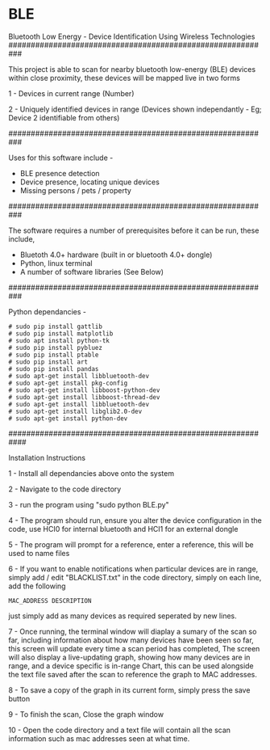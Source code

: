 # BLE
Bluetooth Low Energy - Device Identification Using Wireless Technologies
###########################################################

This project is able to scan for nearby bluetooth low-energy (BLE) devices within close proximity, 
these devices will be mapped live in two forms

  1 - Devices in current range (Number)
  
  2 - Uniquely identified devices in range (Devices shown independantly - Eg; Device 2 identifiable from others)
  
###########################################################

Uses for this software include -

  - BLE presence detection
  - Device presence, locating unique devices
  - Missing persons / pets / property
  
  
###########################################################

The software requires a number of prerequisites before it can be run, these include,

  - Bluetoth 4.0+ hardware (built in or bluetooth 4.0+ dongle)
  - Python, linux terminal
  - A number of software libraries (See Below)

###########################################################

Python dependancies -
	
	# sudo pip install gattlib
	# sudo pip install matplotlib
	# sudo apt install python-tk
	# sudo pip install pybluez
	# sudo pip install ptable
	# sudo pip install art
	# sudo pip install pandas
	# sudo apt-get install libbluetooth-dev
	# sudo apt-get install pkg-config
	# sudo apt-get install libboost-python-dev
	# sudo apt-get install libboost-thread-dev
	# sudo apt-get install libbluetooth-dev
	# sudo apt-get install libglib2.0-dev
	# sudo apt-get install python-dev
	

############################################################

Installation Instructions


1 - Install all dependancies above onto the system

2 - Navigate to the code directory

3 - run the program using "sudo python BLE.py"

4 - The program should run, ensure you alter the device configuration in the code, use HCI0 for internal bluetooth and HCI1 for an external dongle

5 - The program will prompt for a reference, enter a reference, this will be used to name files

6 - If you want to enable notifications when particular devices are in range, simply add / edit "BLACKLIST.txt" in the code directory, simply on each line, add the following 

	MAC_ADDRESS DESCRIPTION
	
just simply add as many devices as required seperated by new lines. 

7 - Once running, the terminal window will diaplay a sumary of the scan so far, including information about how many devices have been seen so far, this screen will update every time a scan period has completed, The screen will also display a live-updating graph, showing how many devices are in range, and a device specific is in-range Chart, this can be used alongside the text file saved after the scan to reference the graph to MAC addresses.

8 - To save a copy of the graph in its current form, simply press the save button 

9 - To finish the scan, Close the graph window

10 - Open the code directory and a text file will contain all the scan information such as mac addresses seen at what time.

